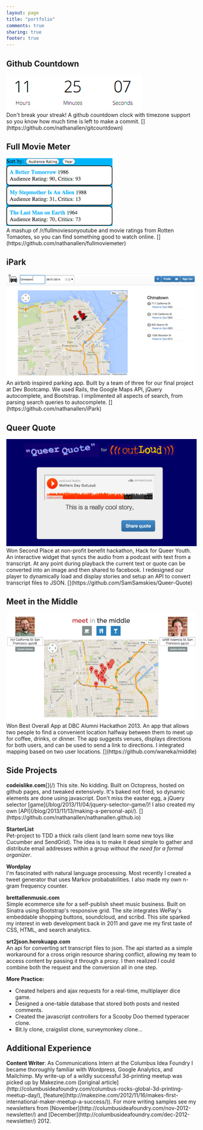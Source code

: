 ```yaml
---
layout: page
title: "portfolio"
comments: true
sharing: true
footer: true
---
```


<h2>Github Countdown</h2>
<a href="http://gitcountdown.herokuapp.com"><img src="/images/portfolio/gitcountdown.png"></a><br>
Don't break your streak! A github countdown clock with timezone support so you know how much time is left to make a commit. [<i class='fa fa-code'></i>](https://github.com/nathanallen/gitcountdown)

<h2>Full Movie Meter</h2>
<a href="http://fullmoviemeter.herokuapp.com"><img src="/images/portfolio/fullmovie.png"></a><br>
A mashup of /r/fullmoviesonyoutube and movie ratings from Rotten Tomaotes, so you can find something good to watch online. [<i class='fa fa-code'></i>](https://github.com/nathanallen/fullmoviemeter)

<h2>iPark</h2>
<a href="http://eyepark.herokuapp.com"><img src="/images/portfolio/eyepark.png"></a>
An airbnb inspired parking app. Built by a team of three for our final project at Dev Bootcamp. We used Rails, the Google Maps API, jQuery autocomplete, and Bootstrap. I implimented all aspects of search, from parsing search queries to autocomplete. [<i class='fa fa-code'></i>](https://github.com/nathanallen/iPark)

<h2>Queer Quote</h2> 
<a href="http://queerquote.com/"><img src="/images/portfolio/queerquote.png"></a>
Won Second Place at non-profit benefit hackathon, Hack for Queer Youth. An interactive widget that syncs the audio from a podcast with text from a transcript. At any point during playback the current text or quote can be converted into an image and then shared to facebook. I redesigned our player to dynamically load and display stories and setup an API to convert transcript files to JSON. [<i class='fa fa-code'></i>](https://github.com/SamSamskies/Queer-Quote)

<h2>Meet in the Middle</h2> 
<a href="http://waneka.github.io/middle"><img src="/images/portfolio/middle.png"></a>
Won Best Overall App at DBC Alumni Hackathon 2013. An app that allows two people to find a convenient location halfway between them to meet up for coffee, drinks, or dinner. The app suggests venues, displays directions for both users, and can be used to send a link to directions. I integrated mapping based on two user locations. [<i class='fa fa-code'></i>](https://github.com/waneka/middle)

<h2>Side Projects</h2>
<strong>codeislike.com</strong><span id="portfolio-links">[<i class='fa fa-external-link'></i>](/)</span>  
This site. No kidding. Built on Octopress, hosted on github pages, and tweaked extensively. It's baked not fried, so dynamic elements are done using javascript. Don't miss the easter egg, a jQuery selector [game](/blog/2013/11/04/jquery-selector-game/)! I also created my own [API](/blog/2013/11/13/making-a-personal-api/). [<i class='fa fa-code'></i>](https://github.com/nathanallen/nathanallen.github.io)

<strong>StarterList</strong><span id="portfolio-links">[<i class='fa fa-external-link'></i>](https://github.com/nathanallen/starterlist)</span>  
Pet-project to TDD a thick rails client (and learn some new toys like Cucumber and SendGrid). The idea is to make it dead simple to gather and distribute email addresses within a group *without the need for a formal organizer*.

<strong>Wordplay</strong><span id="portfolio-links"> [<i class='fa fa-external-link'></i>](https://github.com/nathanallen/wordplay)</span>  
I'm fascinated with natural language processing. Most recently I created a tweet generator that uses Markov probababilities. I also made my own n-gram frequency counter.

<strong>brettallenmusic.com</strong><span id="portfolio-links">[<i class='fa fa-external-link'></i>](http://app.brettallenmusic.com)</span>  
Simple ecommerce site for a self-publish sheet music business. Built on Sinatra using Bootstrap's responsive grid. The site integrates WePay's embeddable shopping buttons, soundcloud, and scribd. This site sparked my interest in web development back in 2011 and gave me my first taste of CSS, HTML, and search analytics.

<strong>srt2json.herokuapp.com</strong><span id="portfolio-links">[<i class='fa fa-external-link'></i>](http://srt2json.herokuapp.com/)</span>  
An api for converting srt transcript files to json. The api started as a simple workaround for a cross origin resource sharing conflict, allowing my team to access content by passing it through a proxy. I then realized I could combine both the request and the conversion all in one step. [<i class='fa fa-code'></i>](https://github.com/nathanallen/srt-to-json-api/)

<strong>More Practice:</strong>  
* Created helpers and ajax requests for a real-time, multiplayer dice game.<span id="portfolio-links"> [<i class='fa fa-code'></i>](https://github.com/tiger-swallowtails-2013/liars-dice)</span>  
* Designed a one-table database that stored both posts and nested comments.<span id="portfolio-links"> [<i class='fa fa-code'></i>](https://github.com/tiger-swallowtails-2013/gutoverflow)</span>   
* Created the javascript controllers for a Scooby Doo themed typeracer clone.<span id="portfolio-links"> [<i class='fa fa-code'></i>](https://github.com/tiger-swallowtails-2013/speedracer/)</span>  
* Bit.ly clone, craigslist clone, surveymonkey clone...<span id="portfolio-links"> [<i class='fa fa-code'></i>](https://github.com/nathanallen?tab=repositories)</span>  

<h2>Additional Experience</h2>
<strong>Content Writer</strong>: As Communications Intern at the Columbus Idea Foundry I became thoroughly familiar with Wordpress, Google Analytics, and Mailchimp. My write-up of a wildly successful 3d-printing meetup was picked up by Makezine.com ([original article](http://columbusideafoundry.com/columbus-rocks-global-3d-printing-meetup-day/), [feature](http://makezine.com/2012/11/16/makes-first-international-maker-meetup-a-success/)). For more writing samples see my newsletters from [November](http://columbusideafoundry.com/nov-2012-newsletter/) and [December](http://columbusideafoundry.com/dec-2012-newsletter/) 2012.
